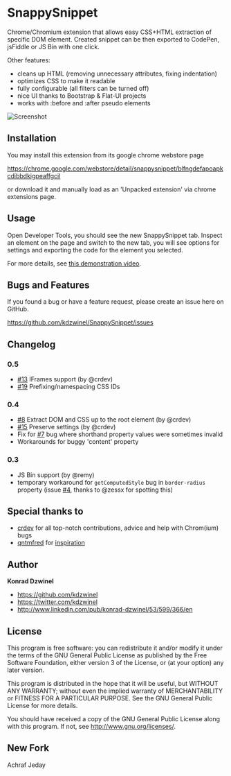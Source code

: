 SnappySnippet
======================

Chrome/Chromium extension that allows easy CSS+HTML extraction of specific DOM element. Created snippet can be then exported to CodePen, jsFiddle or JS Bin with one click.

Other features:
- cleans up HTML (removing unnecessary attributes, fixing indentation)
- optimizes CSS to make it readable
- fully configurable (all filters can be turned off)
- nice UI thanks to Bootstrap & Flat-UI projects
- works with :before and :after pseudo elements

![Screenshot](https://github.com/kdzwinel/SnappySNippet/blob/master/gfx/screenshots/2.png?raw=true)

Installation
------------

You may install this extension from its google chrome webstore page

https://chrome.google.com/webstore/detail/snappysnippet/blfngdefapoapkcdibbdkigpeaffgcil

or download it and manually load as an 'Unpacked extension' via chrome extensions page.


Usage
-----

Open Developer Tools, you should see the new SnappySnippet tab. Inspect an element on the page and switch to the new tab, you will see options for settings and exporting the code for the element you selected.

For more details, see [this demonstration video](https://www.youtube.com/watch?v=if5pXoIJ4EU).


Bugs and Features
-----------------

If you found a bug or have a feature request, please create an issue here on GitHub.

https://github.com/kdzwinel/SnappySnippet/issues

Changelog
---------

### 0.5 ###

+ [#13](https://github.com/kdzwinel/SnappySnippet/issues/13) IFrames support (by @crdev)
+ [#19](https://github.com/kdzwinel/SnappySnippet/issues/19) Prefixing/namespacing CSS IDs

### 0.4 ###

+ [#8](https://github.com/kdzwinel/SnappySnippet/issues/8) Extract DOM and CSS up to the root element (by @crdev)
+ [#15](https://github.com/kdzwinel/SnappySnippet/issues/15) Preserve settings (by @crdev)
+ Fix for [#7](https://github.com/kdzwinel/SnappySnippet/issues/7) bug where shorthand property values were sometimes invalid
+ Workarounds for buggy 'content' property

### 0.3 ###

+ JS Bin support (by @remy)
+ temporary workaround for `getComputedStyle` bug in `border-radius` property (issue [#4](https://github.com/kdzwinel/SnappySnippet/issues/4), thanks to @zessx for spotting this)

Special thanks to
------
+ [crdev](https://github.com/crdev) for all top-notch contributions, advice and help with Chrom(ium) bugs
+ [qntmfred](https://github.com/qntmfred) for [inspiration](http://stackoverflow.com/questions/4911338/tools-to-selectively-copy-htmlcssjs-from-existing-sites)

Author
------

**Konrad Dzwinel**

+ https://github.com/kdzwinel
+ https://twitter.com/kdzwinel
+ http://www.linkedin.com/pub/konrad-dzwinel/53/599/366/en

License
-------

This program is free software: you can redistribute it and/or modify
it under the terms of the GNU General Public License as published by
the Free Software Foundation, either version 3 of the License, or
(at your option) any later version.

This program is distributed in the hope that it will be useful,
but WITHOUT ANY WARRANTY; without even the implied warranty of
MERCHANTABILITY or FITNESS FOR A PARTICULAR PURPOSE.  See the
GNU General Public License for more details.

You should have received a copy of the GNU General Public License
along with this program.  If not, see <http://www.gnu.org/licenses/>.

New Fork
------------

Achraf Jeday

